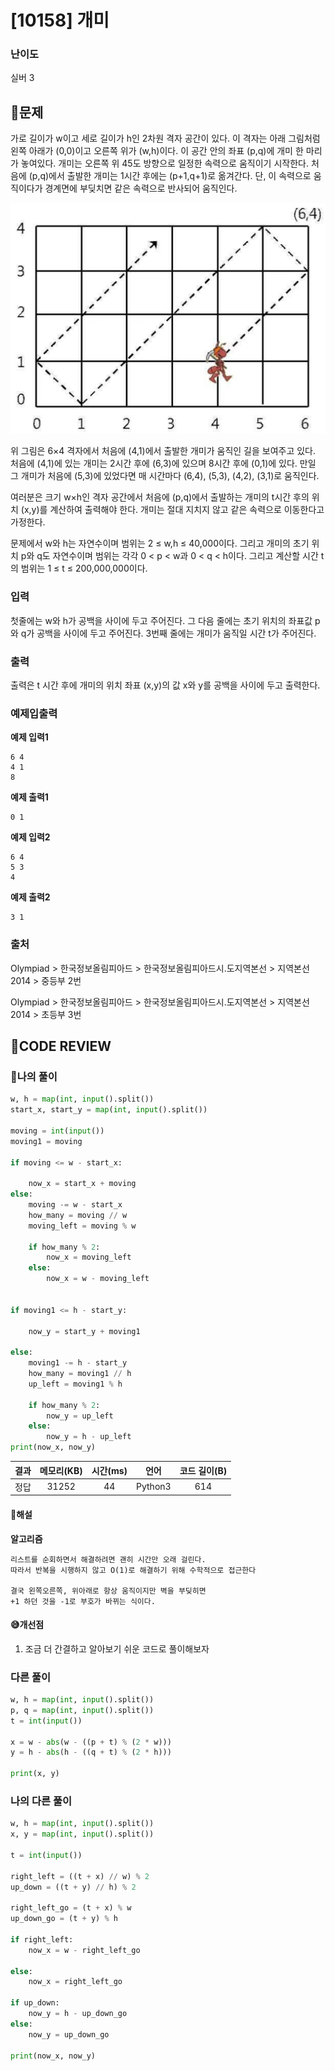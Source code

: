 # [10158] 개미

### **난이도**
실버 3

## **📝문제**
가로 길이가 w이고 세로 길이가 h인 2차원 격자 공간이 있다. 이 격자는 아래 그림처럼 왼쪽 아래가 (0,0)이고 오른쪽 위가 (w,h)이다. 이 공간 안의 좌표 (p,q)에 개미 한 마리가 놓여있다. 개미는 오른쪽 위 45도 방향으로 일정한 속력으로 움직이기 시작한다. 처음에 (p,q)에서 출발한 개미는 1시간 후에는 (p+1,q+1)로 옮겨간다. 단, 이 속력으로 움직이다가 경계면에 부딪치면 같은 속력으로 반사되어 움직인다.

![alt text](./image/image.png)

위 그림은 6×4 격자에서 처음에 (4,1)에서 출발한 개미가 움직인 길을 보여주고 있다. 처음에 (4,1)에 있는 개미는 2시간 후에 (6,3)에 있으며 8시간 후에 (0,1)에 있다. 만일 그 개미가 처음에 (5,3)에 있었다면 매 시간마다 (6,4), (5,3), (4,2), (3,1)로 움직인다. 

여러분은 크기 w×h인 격자 공간에서 처음에 (p,q)에서 출발하는 개미의 t시간 후의 위치 (x,y)를 계산하여 출력해야 한다. 개미는 절대 지치지 않고 같은 속력으로 이동한다고 가정한다. 

문제에서 w와 h는 자연수이며 범위는 2 ≤ w,h ≤ 40,000이다. 그리고 개미의 초기 위치 p와 q도 자연수이며 범위는 각각 0 < p < w과 0 < q < h이다. 그리고 계산할 시간 t의 범위는 1 ≤ t ≤ 200,000,000이다. 

### **입력**
첫줄에는 w와 h가 공백을 사이에 두고 주어진다. 그 다음 줄에는 초기 위치의 좌표값 p와 q가 공백을 사이에 두고 주어진다. 3번째 줄에는 개미가 움직일 시간 t가 주어진다. 

### **출력**
출력은 t 시간 후에 개미의 위치 좌표 (x,y)의 값 x와 y를 공백을 사이에 두고 출력한다. 

### **예제입출력**

**예제 입력1**

```
6 4
4 1
8
```

**예제 출력1**

```
0 1
```

**예제 입력2**

```
6 4
5 3
4
```

**예제 출력2**

```
3 1
```

### **출처**
Olympiad > 한국정보올림피아드 > 한국정보올림피아드시․도지역본선 > 지역본선 2014 > 중등부 2번

Olympiad > 한국정보올림피아드 > 한국정보올림피아드시․도지역본선 > 지역본선 2014 > 초등부 3번
## **🧐CODE REVIEW**

### **🧾나의 풀이**

```python
w, h = map(int, input().split())
start_x, start_y = map(int, input().split())

moving = int(input())
moving1 = moving

if moving <= w - start_x:
    
    now_x = start_x + moving
else:
    moving -= w - start_x
    how_many = moving // w
    moving_left = moving % w

    if how_many % 2:
        now_x = moving_left
    else:
        now_x = w - moving_left


if moving1 <= h - start_y:
    
    now_y = start_y + moving1

else:
    moving1 -= h - start_y
    how_many = moving1 // h
    up_left = moving1 % h

    if how_many % 2:
        now_y = up_left
    else:
        now_y = h - up_left
print(now_x, now_y)
```

결과	| 메모리(KB) |	시간(ms) |	언어 |	코드 길이(B)
:----:|:-----:|:-----:|:-----:|:--------:
정답|31252|44|Python3|614
#### **📝해설**

**알고리즘**
```
리스트를 순회하면서 해결하려면 괜히 시간만 오래 걸린다.
따라서 반복을 시행하지 않고 O(1)로 해결하기 위해 수학적으로 접근한다

결국 왼쪽오른쪽, 위아래로 항상 움직이지만 벽을 부딪히면
+1 하던 것을 -1로 부호가 바뀌는 식이다.

```

#### **😅개선점**

1. 조금 더 간결하고 알아보기 쉬운 코드로 풀이해보자


### **다른 풀이**

```python
w, h = map(int, input().split())
p, q = map(int, input().split())
t = int(input())

x = w - abs(w - ((p + t) % (2 * w)))
y = h - abs(h - ((q + t) % (2 * h)))

print(x, y)
```

### **나의 다른 풀이**

```python
w, h = map(int, input().split())
x, y = map(int, input().split())

t = int(input())

right_left = ((t + x) // w) % 2
up_down = ((t + y) // h) % 2

right_left_go = (t + x) % w
up_down_go = (t + y) % h

if right_left:
    now_x = w - right_left_go
    
else:
    now_x = right_left_go

if up_down:
    now_y = h - up_down_go
else:
    now_y = up_down_go

print(now_x, now_y)
```